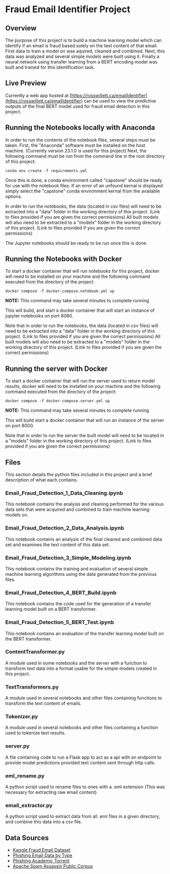 # Fraud Email Identifier Project

## Overview

The purpose of this project is to build a machine learning model which can identify if an email is fraud based solely on the text content of that email. First data to train a model on was aquired, cleaned and combined. Next, this data was analyzed and several simple models were built using it. Finally a neural network using transfer learning from a BERT encoding model was built and trained for this identification task.

## Live Preview

Currently a web app hosted at [https://rosswillett.ca/emailIdentifier](https://rosswillett.ca/emailIdentifier) can be used to view the predictive outputs of the final BERT model used for fraud email detection in this project.

## Running the Notebooks locally with Anaconda

In order to run the contents of the notebook files, several steps must be taken. First, the "Anaconda" software must be installed on the host machine. (Currently version 23.1.0 is used for this project) Next, the following command must be run from the command line in the root directory of this project:

`conda env create -f requirements.yml`

Once this is done, a conda environment called "capstone" should be ready for use with the notebook files. If an error of an unfound kernal is displayed simply select the "capstone" conda environment kernal from the available options.

In order to run the notebooks, the data (located in csv files) will need to be extracted into a "data" folder in the working directory of this project. (Link to files provided if you are given the correct permissions) All built models will also need to be extracted to a "models" folder in the working directory of this project. (Link to files provided if you are given the correct permissions)

The Jupyter notebooks should be ready to be run once this is done.

## Running the Notebooks with Docker

To start a docker container that will run notebooks for this project, docker will need to be installed on your machine and the following command executed from the directory of the project:

`docker compose -f docker-compose.notebook.yml up`

**NOTE:** This command may take several minutes to complete running

This will build, and start a docker container that will start an instance of jupyter notebooks on port 8080.

Note that in order to run the notebooks, the data (located in csv files) will need to be extracted into a "data" folder in the working directory of this project. (Link to files provided if you are given the correct permissions) All built models will also need to be extracted to a "models" folder in the working directory of this project. (Link to files provided if you are given the correct permissions)

## Running the server with Docker

To start a docker container that will run the server used to return model results, docker will need to be installed on your machine and the following command executed from the directory of the project:

`docker compose -f docker-compose.server.yml up`

**NOTE:** This command may take several minutes to complete running

This will build start a docker container that will run an instance of the server on port 8000.

Note that in order to run the server the built model will need to be located in a "models" folder in the working directory of this project. (Link to files provided if you are given the correct permissions)

## Files

This section details the python files included in this project and a brief description of what each contains.

### Email_Fraud_Detection_1_Data_Cleaning.ipynb

This notebook contains the analysis and cleaning performed for the various data sets that were acquired and combined to train machine learning models on.

### Email_Fraud_Detection_2_Data_Analysis.ipynb

This notebook contains an analysis of the final cleaned and combined data set and examines the text content of this data set.

### Email_Fraud_Detection_3_Simple_Modeling.ipynb

This notebook contains the training and evaluation of several simple machine learning algorithms using the data generated from the previous files.

### Email_Fraud_Detection_4_BERT_Build.ipynb

This notebook contains the code used for the generation of a transfer learning model built on a BERT transformer.

### Email_Fraud_Detection_5_BERT_Test.ipynb

This notebook contains an evaluation of the transfer learning model built on the BERT transformer.

### ContentTransformer.py

A module used in some notebooks and the server with a function to transform text data into a format usable for the simple models created in this project.

### TextTransformers.py

A module used in several notebooks and other files containing functions to transform the text content of emails.

### Tokenizer.py

A module used in several notebooks and other files containing a function used to tokenize text results.

### server.py

A file containing code to run a Flask app to act as a api with an endpoint to provide model predictions provided text content sent through http calls.

### eml_rename.py

A python script used to rename files to ones with a .eml extension (This was necessary for extracting raw email content)

### email_extractor.py

A python script used to extract data from all .eml files in a given directory, and combine this data into a csv file.

## Data Sources

- [Kaggle Fraud Email Dataset](https://www.kaggle.com/datasets/pramodgupta92/fraud-email-datasets)
- [Phishing Email Data by Type](https://www.kaggle.com/datasets/charlottehall/phishing-email-data-by-type)
- [Phishing Academic Torrent](https://academictorrents.com/details/a77cda9a9d89a60dbdfbe581adf6e2df9197995a)
- [Apache Spam Assassin Public Corpus](https://spamassassin.apache.org/old/publiccorpus/)